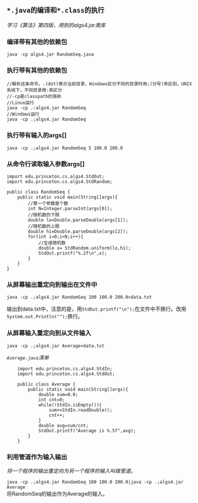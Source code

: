 ## `*.java的编译和*.class的执行`
*学习《算法》第四版，用到的algs4.jar类库*    
### 编译带有其他的依赖包
    java -cp algs4.jar RandomSeq.java
### 执行带有其他的依赖包
    //解析这条命令，.(dot)表示当前目录，Windows区分不同的目录时用;(分号)来区别，UNIX系统下，不同目录用:来区分
    //-cp是classpath的简称
    //Linux运行
    java -cp .:algs4.jar RandomSeq
    //Windows运行
    java -cp .;algs4.jar RandomSeq
### 执行带有输入的args[]
    java -cp .;algs4.jar RandomSeq 5 100.0 200.0
### 从命令行读取输入参数args[]  


    import edu.princeton.cs.algs4.StdOut;
    import edu.princeton.cs.algs4.StdRandom;

    public class RandomSeq {
        public static void main(String[]args){
            //第一个参数是个数
            int N=Integer.parseInt(args[0]);
            //随机数的下限
            double lo=Double.parseDouble(args[1]);
            //随机数的上限
            double hi=Double.parseDouble(args[2]);
            for(int i=0;i<N;i++){
                //生成随机数
                double x= StdRandom.uniform(lo,hi);
                StdOut.printf("%.2f\n",x);
            }
        }
    }
### 从屏幕输出重定向到输出在文件中
    java -cp .;algs4.jar RandomSeq 100 100.0 200.0>data.txt
输出到data.txt中，注意的是，用`StdOut.printf("\n");`在文件中不换行。改用`System.out.Println("");`换行。   
### 从屏幕输入重定向到从文件输入
    java -cp .;algs4.jar Average<data.txt

*`Average.java`清单*  


        import edu.princeton.cs.algs4.StdIn;
        import edu.princeton.cs.algs4.StdOut;

        public class Average {
            public static void main(String[]args){
                double sum=0.0;
                int cnt=0;
                while(!StdIn.isEmpty()){
                    sum+=StdIn.readDouble();
                    cnt++;
                }
                double avg=sum/cnt;
                StdOut.printf("Average is %.5f",avg);
            }
        }
### 利用管道作为输入输出
*将一个程序的输出重定向为另一个程序的输入叫做管道。*  

`java -cp .;algs4.jar RandomSeq 100 100.0 200.0|java -cp .;algs4.jar Average`   
将RandomSeq的输出作为Average的输入。  

